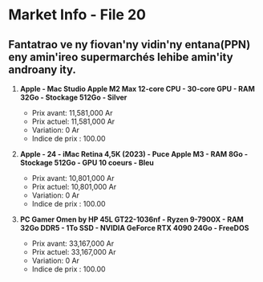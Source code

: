 # Market Info - File 20

## Fantatrao ve ny fiovan'ny vidin'ny entana(PPN) eny amin'ireo supermarchés lehibe amin'ity androany ity.

1. **Apple - Mac Studio Apple M2 Max 12-core CPU - 30-core GPU - RAM 32Go - Stockage 512Go - Silver**
   - Prix avant: 11,581,000 Ar
   - Prix actuel: 11,581,000 Ar
   - Variation: 0 Ar
   - Indice de prix : 100.00

2. **Apple - 24 - iMac Retina 4,5K (2023) - Puce Apple M3 - RAM 8Go - Stockage 512Go - GPU 10 coeurs - Bleu**
   - Prix avant: 10,801,000 Ar
   - Prix actuel: 10,801,000 Ar
   - Variation: 0 Ar
   - Indice de prix : 100.00

3. **PC Gamer Omen by HP 45L GT22-1036nf - Ryzen 9-7900X - RAM 32Go DDR5 - 1To SSD - NVIDIA GeForce RTX 4090 24Go - FreeDOS**
   - Prix avant: 33,167,000 Ar
   - Prix actuel: 33,167,000 Ar
   - Variation: 0 Ar
   - Indice de prix : 100.00

